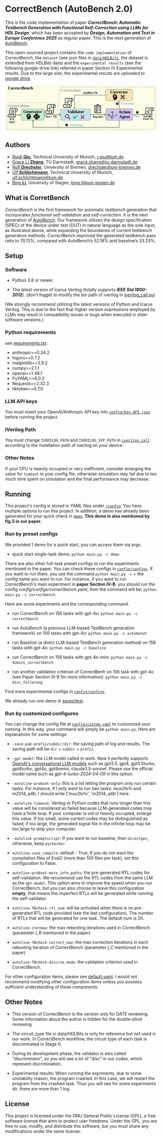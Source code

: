 # CorrectBench (AutoBench 2.0)

This is the code implementation of paper ***CorrectBench: Automatic Testbench Generation with Functional Self-Correction using LLMs for HDL Design***, which has been accepted by ***Design, Automation and Test in Europe Conference 2025*** as regular paper. This is the next generation of [AutoBench](https://github.com/AutoBench/AutoBench).

This open-sourced project contains the `code implementation` of *CorrectBench*, the `dataset` (see json files in [`data/HDLBits`](data/HDLBits), the dataset is extended from HDLBits data) and the `experimental results` (see the following google drive link) referred in paper Section IV Experimental results. Due to the large size, the experimental results are uploaded to [google drive](https://drive.google.com/drive/folders/1ldVzdAKC4HQb10ez0aUasNevWnTP5RRc?usp=sharing).

![image](CorrectBench_Workflow.svg) 

## Authors

 - [Ruidi **Qiu**](https://www.ce.cit.tum.de/eda/personen/ruidi-qiu/), Technical University of Munich, r.qiu@tum.de 
 - [Grace Li **Zhang**](https://www.etit.tu-darmstadt.de/fachbereich/professuren_etit/etit_prof_details_121280.en.jsp), TU Darmstadt, grace.zhang@tu-darmstadt.de
 - [Rolf **Drechsler**](https://www.rolfdrechsler.de/), University of Bremen, drechsler@uni-bremen.de
 - [Ulf **Schlichtmann**](https://www.ce.cit.tum.de/eda/personen/ulf-schlichtmann/), Technical University of Munich, ulf.schlichtmann@tum.de
 - [Bing **Li**](https://www.eti.uni-siegen.de/dis/mitarbeiter), University of Siegen, bing.li@uni-siegen.de

## What is CorretBench
*CorrectBench* is the first framework for automatic testbench generation that incorporates *functional self-validation* and *self-correction*. It is the next generation of [AutoBench](https://github.com/AutoBench/AutoBench). Our framework utilizes the design specification (SPEC) of the device under test (DUT) in natural language as the sole input, as illustrated above, while expanding the boundaries of current testbench generation methods. CorrectBench improved the generated testbench pass ratio to 70.13%, compared with AutoBench’s 52.18% and baseline’s 33.33%.

## Setup

### Software

- Python 3.8 or newer.

- The latest version of Icarus Verilog (totally supports ***IEEE Std 1800-2012***). (don't fogget to modify the bin path of iverilog in [iverilog_call.py](iverilog_call.py))

(We strongly recommend utilizing the latest versions of Python and Icarus Verilog. This is due to the fact that higher version expressions employed by LLMs may result in compatibility issues or bugs when executed in older software versions.)

### Python requirements

see [requirements.txt](requirements.txt):

- anthropic==0.34.2
- loguru==0.7.2
- matplotlib==3.9.2
- numpy==2.1.1
- openai==1.46.1
- PyYAML==6.0.2
- Requests==2.32.3
- tiktoken==0.7.0


### LLM API keys

You must insert your OpenAI/Anthropic API key into [`config/key_API.json`](config/key_API.json) before running the project.

### IVerilog Path

You must change `IVERILOG_PATH` and `IVERILOG_VVP_PATH` in [`iverilog_call`](iverilog_call.py) according to the installation path of iverilog on your device.

### Other Notes

If your CPU is heavily occupied or very inefficient, consider enlarging the value for `timeout` in your config file, otherwise simulation may fail due to too much time spent on simulation and the final performance may decrease.

## Running

This project's config is stored in YAML files under [`/config`](config). You have multiple options to run this project. In addition, a demo has already been generated for your quick check in [`demo`](demo). **This demo is also mentioned by fig.5 in our paper.**

### Run by preset configs

We provided 1 demo for a quick start, you can access them via args:

- quick start single-task demo: `python main.py -c demo`

There are also other full-task preset configs to run the experiments mentioned in the paper. You can check these configs in [`config/configs`](config/configs). If you want to run them, you use the command `python main.py -c` + the config name you want to run. For instance, if you want to run CorrectBench's main experiment in **paper Section IV-B**, you should run the config *config/configs/correctbench.yaml*, then the command will be: `python main.py -c correctbench`.

Here are some experiments and the corresponding command. 

- run CorrectBench on 156 tasks with gpt-4o: `python main.py -c correctbench`
- run AutoBench (a previous LLM-based TestBench generation framework) on 156 tasks with gpt-4o: `python main.py -c autobench`
- run Baseline (a direct LLM-based TestBench generation method) on 156 tasks with gpt-4o: `python main.py -c baseline`
- run CorrectBench on 156 tasks with gpt-4o-mini: `python main.py -c 4omini_correctbench`

- run another validation criterion of CorrectBenh on 156 task with gpt-4o (see Paper Section III-B for more information): `python main.py -c disc_fullwrong`

Find more experimental configs in [`config/configs`](config/configs).

We already run one demo in [saves/test](saves/test).

### Run by customized configures

You can change the config file at [`config/custom.yaml`](config/custom.yaml) to customized your running. In this way, your command will simply be `python main.py`. Here are explanations for some settings:

- `-save-pub-prefix/subdir/dir`: the saving path of log and results. The saving path will be `dir` + `subdir` + `prefix`.

- `-gpt-model`: the LLM model called in work. Now it perfectly supports [OpenAI's conversational LLM models](https://platform.openai.com/docs/models) such as gpt3.5, gpt4, gpt3.5turbo, gpt4turbo, gpt4o, gpt4omini, claude3.5-sonnet. Please use the official model name such as *gpt-4-turbo-2024-04-09* in this option.
  
- `-autoline-probset-only`: this is a list letting the program only run certain tasks. For instance, if I only want to run two tasks: *mux2to1v* and *m2014_q4b*, I should write ['mux2to1v', 'm2014_q4b'] here.
  
- `-autoline-timeout`: Verilog or Python codes that runs longer than this value will be considered as failed because LLM-generated codes may have a finite loop. If your computer is old or heavily occupied, enlarge this value. If too small, some correct codes may be distinguished as failed; if too large, the generated signal file in the infinite loop may be too large to stop your computer.
  
- `-autoline-promptscript`: If you want to run baseline, then `directgen`, otherwise, keep `pychecker`.

- `autoline-save_compile`: default - True; If you do not want the compilation files of Eval2 (more than 100 files per task), set this configuration to False.

- `autoline-probset-more_info_paths`: the pre-generated RTL codes for self-validation. We recommend use the RTL codes from the same LLM as the `gpt-model`. This option aims to improve the speed when you run CorrectBench, but you can also choose to leave this configuration **empty**, that means the imperfect RTLs will be generated while running the self-validator.

- `autoline-TBcheck-rtl_num`: will be activated when there is no pre-generated RTL code provided (see the last configuration). The number of RTLs that will be generated for one task. The default num is 20.

- `autoline-itermax`: the max rebooting iterations used in CorrectBench (parameter *I_R* mentioned in the paper)

- `autoline-TBcheck-correct_max`: the max correction iterations in each rebooting iteration of CorrectBench (parameter *I_C* mentioned in the paper)

- `autoline-TBcheck-discrim_mode`: the validation criterion used in CorrectBench.

For other configuration items, please see [default.yaml](config/default.yaml). I would not recommend modifying other configuration items unless you possess sufficient understanding of these components.

## Other Notes

- This version of CorrectBench is the version only for DATE reviewing. Some information about the author is hidden for the double-blind reviewing.

- The circuit_type file in data/HDLBits is only for reference but not used in our work. In CorrectBench workflow, the circuit type of each task is discriminated in Stage 0.

- During its development phase, the validator is also called "discriminator", so you will see a lot of "disc" in our codes, which represent discrimination.

- Experimental results: When running the expriments, due to some unstability reason, the program crashed. In this case, we will restart the program from the crashed task. Thus you will see for some experiments dir, there are more than 1 log.

## License

This project is licensed under the GNU General Public License (GPL), a free software license that aims to protect user freedoms. Under the GPL, you are free to use, modify, and distribute this software, but you must share any modifications under the same license.

